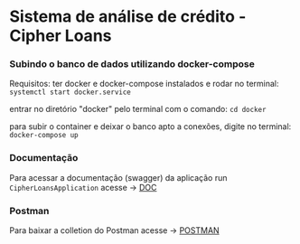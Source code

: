 # Sistema de análise de crédito - Cipher Loans 

### Subindo o banco de dados utilizando docker-compose 
Requisitos: ter docker e docker-compose instalados e rodar no terminal:
```systemctl start docker.service``` 

entrar no diretório "docker" pelo terminal com o comando:
```cd docker```
 
para subir o container e deixar o banco apto a conexões, digite no terminal:
```docker-compose up```

### Documentação 

Para acessar a documentação (swagger) da aplicação run `CipherLoansApplication` acesse -> [DOC](http://localhost:8080/swagger-ui.html#/)

### Postman

Para baixar a colletion do Postman acesse -> [POSTMAN](https://www.getpostman.com/collections/acf664721ad262d55a89)
